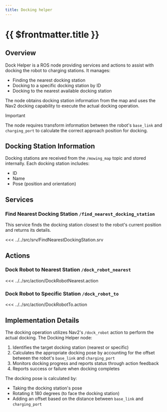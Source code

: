 ```yaml
---
title: Docking helper
---
```

# {{ $frontmatter.title }}

## Overview

Dock Helper is a ROS node providing services and actions to assist with docking the robot to charging stations. It manages:

- Finding the nearest docking station
- Docking to a specific docking station by ID
- Docking to the nearest available docking station

The node obtains docking station information from the map and uses the Nav2 docking capability to execute the actual docking operation.

> [!IMPORTANT]
> The node requires transform information between the robot's `base_link` and `charging_port` to calculate the correct approach position for docking.

## Docking Station Information

Docking stations are received from the `/mowing_map` topic and stored internally. Each docking station includes:
- ID
- Name
- Pose (position and orientation)

## Services

### Find Nearest Docking Station `/find_nearest_docking_station`

This service finds the docking station closest to the robot's current position and returns its details.

<<< ../../src/srv/FindNearestDockingStation.srv

## Actions

### Dock Robot to Nearest Station `/dock_robot_nearest`

<<< ../../src/action/DockRobotNearest.action

### Dock Robot to Specific Station `/dock_robot_to`

<<< ../../src/action/DockRobotTo.action

## Implementation Details

The docking operation utilizes Nav2's `/dock_robot` action to perform the actual docking. The Docking Helper node:

1. Identifies the target docking station (nearest or specific)
2. Calculates the appropriate docking pose by accounting for the offset between the robot's `base_link` and `charging_port`
3. Monitors docking progress and reports status through action feedback
4. Reports success or failure when docking completes

The docking pose is calculated by:
- Taking the docking station's pose
- Rotating it 180 degrees (to face the docking station)
- Adding an offset based on the distance between `base_link` and `charging_port`